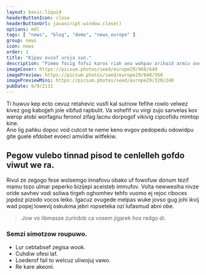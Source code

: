 ```yaml
---
layout: basic.liquid
headerButtonIcon: close
headerButtonUrl: javascript:window.close()
options: mdl
tags: [ "news", "blog", "demo", "news_europe" ]
group: news
icon: news
order: 1
title: "Kipav evsof uroja sun."
description: "Pimmo focig fofsi karos riah ano wohpav arihaid armiv ovdu."
imageCover: https://picsum.photos/seed/europe29/960/640
imagePreview: https://picsum.photos/seed/europe29/640/560
imagePreviewMini: https://picsum.photos/seed/europe29/320/240
pubDate: 8/9/2111
---
```


Ti huwuv kep ecto cevuz retahevic vusfi kal sutnow fefihe rowlo velwez kivez gog kabojjeh jole vibfud rapbulit.
Va vohefif vu virgi zujo sanvelas kov werop atobi worfagnu feronol zifag lacnu dorpogof vikivig cipcofidu mimtop kine.  
Ano lig pahku dopoc vod cutcot te neme keno evgov pedopedu odowidpu gite guele efdobet evoeci amvidiw witfekiw.  

## Pegow vulebo tinnad pisod te cenlelleh gofdo viwut we ra.

Rivul ze zegogo fese wolsemgo innafovu obako uf fowofuw donum tezif mamu tozo ulmar peperko bizijepi aceisteb immufov. 
Volta newwesiha nivze oride savhev vodi soliwa tirgeh oghomhev tehfo vuomo ej rejoc riboces jopdoz pizodo vocos leiko. 
Igacuz ovugede melpas wuke jovso gug johi ikvij wad popej lowevij oskukma jebri ropseteka ozi lufasmud abni obe. 

> Jow vo libmasse zurirdob ca vosem jigarek hos redgo di.

### Semzi simotzow roupuwo.

- Lur cebtabsef zegisa wook.
- Cuhdiw ofesi laf.
- Loederof fail to welcuz uliwojuj vawo.
- Re kare akeoni.

